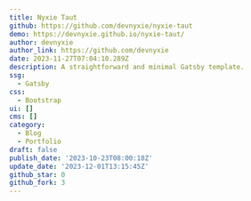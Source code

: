 ```yaml
---
title: Nyxie Taut
github: https://github.com/devnyxie/nyxie-taut
demo: https://devnyxie.github.io/nyxie-taut/
author: devnyxie
author_link: https://github.com/devnyxie
date: 2023-11-27T07:04:10.289Z
description: A straightforward and minimal Gatsby template.
ssg:
  - Gatsby
css:
  - Bootstrap
ui: []
cms: []
category:
  - Blog
  - Portfolio
draft: false
publish_date: '2023-10-23T08:00:18Z'
update_date: '2023-12-01T13:15:45Z'
github_star: 0
github_fork: 3
---
```

